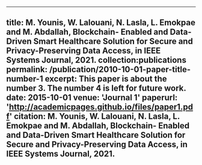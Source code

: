 ---
title:   M. Younis, W. Lalouani, N. Lasla, L. Emokpae and M. Abdallah, Blockchain- Enabled and Data-Driven Smart Healthcare Solution for Secure and Privacy-Preserving Data Access, in IEEE Systems Journal, 2021.
collection:publications 
permalink: /publication/2010-10-01-paper-title-number-1 
excerpt: This paper is about the number 3. The number 4 is left for future work.
date: 2015-10-01
venue: 'Journal 1'
paperurl: 'http://academicpages.github.io/files/paper1.pdf' 
citation: M. Younis, W. Lalouani, N. Lasla, L. Emokpae and M. Abdallah, Blockchain- Enabled and Data-Driven Smart Healthcare Solution for Secure and Privacy-Preserving Data Access, in IEEE Systems Journal, 2021.
 ---
